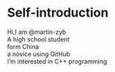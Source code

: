 # Self-introduction  
Hi,I am @martin-zyb  
A high school student  
form China  
a novice using GitHub  
I’m interested in C++ programming
